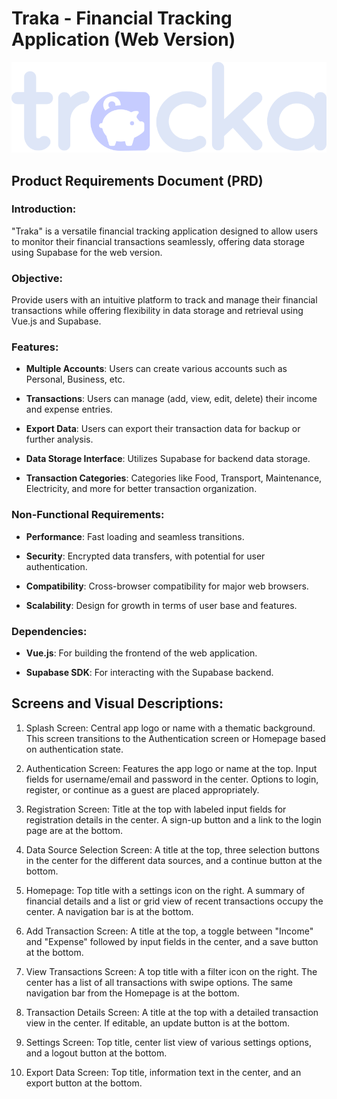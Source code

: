 # Traka - Financial Tracking Application (Web Version)

![Flutter Logo](./public/images/word-mark-logo-light.svg)


## Product Requirements Document (PRD)

### Introduction:

"Traka" is a versatile financial tracking application designed to allow users to monitor their financial transactions seamlessly, offering data storage using Supabase for the web version.

### Objective:

Provide users with an intuitive platform to track and manage their financial transactions while offering flexibility in data storage and retrieval using Vue.js and Supabase.

### Features:

- **Multiple Accounts**: Users can create various accounts such as Personal, Business, etc.

- **Transactions**: Users can manage (add, view, edit, delete) their income and expense entries.

- **Export Data**: Users can export their transaction data for backup or further analysis.

- **Data Storage Interface**: Utilizes Supabase for backend data storage.

- **Transaction Categories**: Categories like Food, Transport, Maintenance, Electricity, and more for better transaction organization.

### Non-Functional Requirements:

- **Performance**: Fast loading and seamless transitions.

- **Security**: Encrypted data transfers, with potential for user authentication.

- **Compatibility**: Cross-browser compatibility for major web browsers.

- **Scalability**: Design for growth in terms of user base and features.

### Dependencies:

- **Vue.js**: For building the frontend of the web application.

- **Supabase SDK**: For interacting with the Supabase backend.

## Screens and Visual Descriptions:
1. Splash Screen:
Central app logo or name with a thematic background. This screen transitions to the Authentication screen or Homepage based on authentication state.

2. Authentication Screen:
Features the app logo or name at the top. Input fields for username/email and password in the center. Options to login, register, or continue as a guest are placed appropriately.

3. Registration Screen:
Title at the top with labeled input fields for registration details in the center. A sign-up button and a link to the login page are at the bottom.

4. Data Source Selection Screen:
A title at the top, three selection buttons in the center for the different data sources, and a continue button at the bottom.

5. Homepage:
Top title with a settings icon on the right. A summary of financial details and a list or grid view of recent transactions occupy the center. A navigation bar is at the bottom.

6. Add Transaction Screen:
A title at the top, a toggle between "Income" and "Expense" followed by input fields in the center, and a save button at the bottom.

7. View Transactions Screen:
A top title with a filter icon on the right. The center has a list of all transactions with swipe options. The same navigation bar from the Homepage is at the bottom.

8. Transaction Details Screen:
A title at the top with a detailed transaction view in the center. If editable, an update button is at the bottom.

9. Settings Screen:
Top title, center list view of various settings options, and a logout button at the bottom.

10. Export Data Screen:
Top title, information text in the center, and an export button at the bottom.